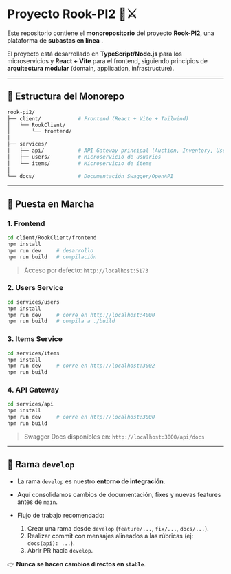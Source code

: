 # Proyecto Rook-PI2 🏰⚔️

Este repositorio contiene el **monorepositorio** del proyecto **Rook-PI2**, una plataforma de **subastas en línea** .

El proyecto está desarrollado en **TypeScript/Node.js** para los microservicios y **React + Vite** para el frontend, siguiendo principios de **arquitectura modular** (domain, application, infrastructure).

---

## 📂 Estructura del Monorepo

```bash
rook-pi2/
├── client/            # Frontend (React + Vite + Tailwind)
│   └── RookClient/
│       └── frontend/
│
├── services/
│   ├── api/           # API Gateway principal (Auction, Inventory, User)
│   ├── users/         # Microservicio de usuarios
│   └── items/         # Microservicio de ítems
│
└── docs/              # Documentación Swagger/OpenAPI
```

---

## 🚀 Puesta en Marcha

### 1. Frontend

```bash
cd client/RookClient/frontend
npm install
npm run dev     # desarrollo
npm run build   # compilación
```

> Acceso por defecto: `http://localhost:5173`

### 2. Users Service

```bash
cd services/users
npm install
npm run dev     # corre en http://localhost:4000
npm run build   # compila a ./build
```

### 3. Items Service

```bash
cd services/items
npm install
npm run dev     # corre en http://localhost:3002
npm run build
```

### 4. API Gateway

```bash
cd services/api
npm install
npm run dev     # corre en http://localhost:3000
npm run build
```

> Swagger Docs disponibles en: `http://localhost:3000/api/docs`

---

## 🌱 Rama `develop`

* La rama `develop` es nuestro **entorno de integración**.
* Aquí consolidamos cambios de documentación, fixes y nuevas features antes de `main`.
* Flujo de trabajo recomendado:

  1. Crear una rama desde `develop` (`feature/...`, `fix/...`, `docs/...`).
  2. Realizar commit con mensajes alineados a las rúbricas (ej: `docs(api): ...`).
  3. Abrir PR hacia `develop`.

👉 **Nunca se hacen cambios directos en `stable`**.
